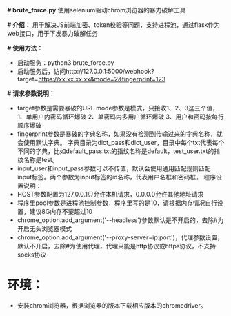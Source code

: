 **# brute_force.py**
使用selenium驱动chrom浏览器的暴力破解工具

**# 介绍：**
用于解决JS前端加密、token校验等问题，支持进程池，通过flask作为web接口，用于下发暴力破解任务

**# 使用方法：**
- 启动服务：python3 brute_force.py
- 启动服务后，访问http://127.0.0.1:5000/webhook?target=https://xx.xx.xx.xx&mode=2&fingerprint=123

**# 请求参数说明：**
- target参数是需要暴破的URL
mode参数是模式，只接收1、2、3这三个值，1、单用户内密码循环爆破 2、单密码内多用户循环爆破 3、用户和密码按每行顺序爆破
- fingerprint参数是暴破的字典名称，如果没有检测到传输过来的字典名称，就会使用默认字典。
字典目录为dict_pass和dict_user，目录中每个txt代表每个不同的字典，比如default_pass.txt的指纹名称是default，test_user.txt的指纹名称是test。
- input_user和input_pass参数可以不传值，默认会使用通用匹配规则匹配input标签。两个参数为input标签的id名称，代表用户名框和密码框。
程序设置说明：
- HOST参数配置为127.0.0.1只允许本机请求，0.0.0.0允许其他地址请求
- 程序里pool参数是进程池控制参数，程序里写的是10，请根据内存情况自行设置，建议8G内存不要超过10
- chrome_option.add_argument('--headless')参数默认是不开启的，去除#为开启无头浏览器模式	
- chrome_option.add_argument('--proxy-server=ip:port')，代理参数设置，默认不开启，去除#为使用代理，代理只能是http协议或https协议，不支持socks协议

# 环境：
- 安装chrom浏览器，根据浏览器的版本下载相应版本的chromedriver。
